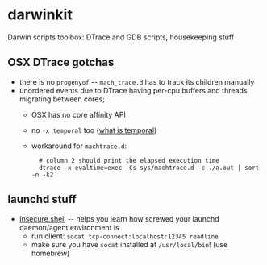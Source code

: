 darwinkit
=========

Darwin scripts toolbox: DTrace and GDB scripts, housekeeping stuff

## OSX DTrace gotchas

* there is no `progenyof` -- `mach_trace.d` has to track its children manually
* unordered events due to DTrace having per-cpu buffers and threads migrating between cores;
    * OSX has no core affinity API
    * no `-x temporal` too ([what is temporal](https://github.com/illumos/illumos-gate/commit/e5803b76927480e8f9b67b22201c484ccf4c2bcf))
    * workaround for `machtrace.d`:

            # column 2 should print the elapsed execution time
            dtrace -x evaltime=exec -Cs sys/machtrace.d -c ./a.out | sort -n -k2

## launchd stuff

* [insecure.shell](launchd/insecure.shell.plist) -- helps you learn how screwed your launchd daemon/agent environment is
    * run client: `socat tcp-connect:localhost:12345 readline`
    * make sure you have `socat` installed at `/usr/local/bin`! (use homebrew)
